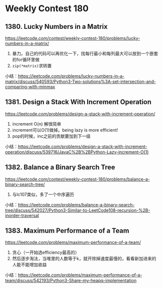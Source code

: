 # Weekly Contest 180
## 1380. Lucky Numbers in a Matrix
https://leetcode.com/contest/weekly-contest-180/problems/lucky-numbers-in-a-matrix/  
1. 暴力。自己的代码可以再优化一下，找每行最小和每列最大可以放到一个嵌套的for循环里做
2. `zip(*matrix)`求转置  

小结：https://leetcode.com/problems/lucky-numbers-in-a-matrix/discuss/540593/Python3-Two-solutions%3A-set-intersection-and-comparing-with-minmax  
## 1381. Design a Stack With Increment Operation
https://leetcode.com/problems/design-a-stack-with-increment-operation/  
1. increment O(n) 解很简单
2. increment可以O(1)做掉。being lazy is more efficient!  
3. pop的时候，inc之前的贡献要加到下一级  

小结：https://leetcode.com/problems/design-a-stack-with-increment-operation/discuss/539716/JavaC%2B%2BPython-Lazy-increment-O(1)  
## 1382. Balance a Binary Search Tree
https://leetcode.com/contest/weekly-contest-180/problems/balance-a-binary-search-tree/  
1. 与lc107类似，多了一个中序遍历  

小结：https://leetcode.com/problems/balance-a-binary-search-tree/discuss/542027/Python3-Similar-to-LeetCode108-recursion-%2B-inorder-traversal  
## 1383. Maximum Performance of a Team 
https://leetcode.com/problems/maximum-performance-of-a-team/  
1. 贪心（一开始选efficiency最高的）
2. 然后逐步淘汰，当堆里的人数等于k，就开除掉速度最慢的，看看新加进来的人能不能增加收益    

小结：https://leetcode.com/problems/maximum-performance-of-a-team/discuss/542193/Python3-Share-my-heapq-implementation


